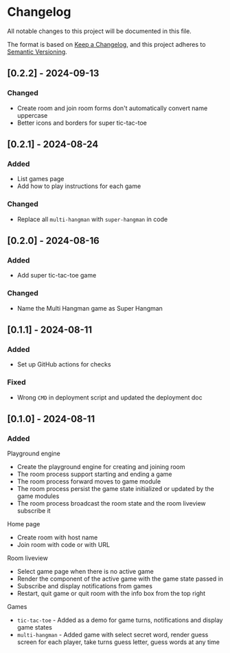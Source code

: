 # Changelog

All notable changes to this project will be documented in this file.

The format is based on [Keep a Changelog](https://keepachangelog.com/en/1.1.0/),
and this project adheres to [Semantic Versioning](https://semver.org/spec/v2.0.0.html).

## [0.2.2] - 2024-09-13

### Changed

- Create room and join room forms don't automatically convert name uppercase
- Better icons and borders for super tic-tac-toe

## [0.2.1] - 2024-08-24

### Added

- List games page
- Add how to play instructions for each game

### Changed

- Replace all `multi-hangman` with `super-hangman` in code

## [0.2.0] - 2024-08-16

### Added

- Add super tic-tac-toe game

### Changed

- Name the Multi Hangman game as Super Hangman

## [0.1.1] - 2024-08-11

### Added

- Set up GitHub actions for checks

### Fixed

- Wrong `CMD` in deployment script and updated the deployment doc

## [0.1.0] - 2024-08-11

### Added

Playground engine

- Create the playground engine for creating and joining room
- The room process support starting and ending a game
- The room process forward moves to game module
- The room process persist the game state initialized or updated by the game
  modules
- The room process broadcast the room state and the room liveview subscribe it

Home page

- Create room with host name
- Join room with code or with URL

Room liveview

- Select game page when there is no active game
- Render the component of the active game with the game state passed in
- Subscribe and display notifications from games
- Restart, quit game or quit room with the info box from the top right

Games

- `tic-tac-toe` - Added as a demo for game turns, notifications and display
  game states
- `multi-hangman` - Added game with select secret word, render guess screen for
  each player, take turns guess letter, guess words at any time
